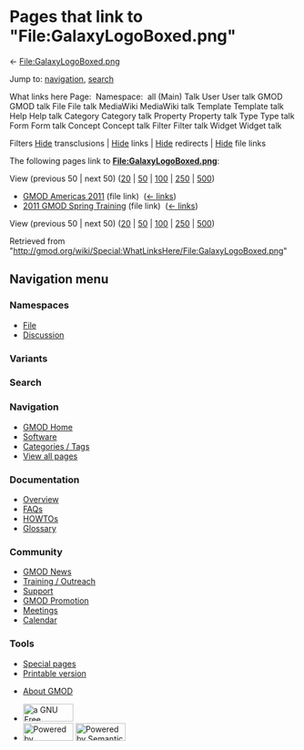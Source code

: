 <div id="mw-page-base" class="noprint">

</div>

<div id="mw-head-base" class="noprint">

</div>

<div id="content" class="mw-body" role="main">

<span id="top"></span>

<div id="mw-js-message" style="display:none;">

</div>



# <span dir="auto">Pages that link to "File:GalaxyLogoBoxed.png"</span>

<div id="bodyContent">

<div id="contentSub">

←
[File:GalaxyLogoBoxed.png](/wiki/File:GalaxyLogoBoxed.png "File:GalaxyLogoBoxed.png")

</div>

<div id="jump-to-nav" class="mw-jump">

Jump to: [navigation](#mw-navigation), [search](#p-search)

</div>

<div id="mw-content-text">

What links here Page:  Namespace:  all (Main) Talk User User talk GMOD
GMOD talk File File talk MediaWiki MediaWiki talk Template Template talk
Help Help talk Category Category talk Property Property talk Type Type
talk Form Form talk Concept Concept talk Filter Filter talk Widget
Widget talk

Filters
[Hide](/mediawiki/index.php?title=Special:WhatLinksHere/File:GalaxyLogoBoxed.png&hidetrans=1 "Special:WhatLinksHere/File:GalaxyLogoBoxed.png")
transclusions \|
[Hide](/mediawiki/index.php?title=Special:WhatLinksHere/File:GalaxyLogoBoxed.png&hidelinks=1 "Special:WhatLinksHere/File:GalaxyLogoBoxed.png")
links \|
[Hide](/mediawiki/index.php?title=Special:WhatLinksHere/File:GalaxyLogoBoxed.png&hideredirs=1 "Special:WhatLinksHere/File:GalaxyLogoBoxed.png")
redirects \|
[Hide](/mediawiki/index.php?title=Special:WhatLinksHere/File:GalaxyLogoBoxed.png&hideimages=1 "Special:WhatLinksHere/File:GalaxyLogoBoxed.png")
file links

The following pages link to
**[File:GalaxyLogoBoxed.png](/wiki/File:GalaxyLogoBoxed.png "File:GalaxyLogoBoxed.png")**:

View (previous 50 \| next 50)
([20](/mediawiki/index.php?title=Special:WhatLinksHere/File:GalaxyLogoBoxed.png&limit=20 "Special:WhatLinksHere/File:GalaxyLogoBoxed.png")
\|
[50](/mediawiki/index.php?title=Special:WhatLinksHere/File:GalaxyLogoBoxed.png&limit=50 "Special:WhatLinksHere/File:GalaxyLogoBoxed.png")
\|
[100](/mediawiki/index.php?title=Special:WhatLinksHere/File:GalaxyLogoBoxed.png&limit=100 "Special:WhatLinksHere/File:GalaxyLogoBoxed.png")
\|
[250](/mediawiki/index.php?title=Special:WhatLinksHere/File:GalaxyLogoBoxed.png&limit=250 "Special:WhatLinksHere/File:GalaxyLogoBoxed.png")
\|
[500](/mediawiki/index.php?title=Special:WhatLinksHere/File:GalaxyLogoBoxed.png&limit=500 "Special:WhatLinksHere/File:GalaxyLogoBoxed.png"))

- [GMOD Americas 2011](/wiki/GMOD_Americas_2011 "GMOD Americas 2011")
  (file link) ‎ <span class="mw-whatlinkshere-tools">([←
  links](/mediawiki/index.php?title=Special:WhatLinksHere&target=GMOD+Americas+2011 "Special:WhatLinksHere"))</span>
- [2011 GMOD Spring
  Training](/wiki/2011_GMOD_Spring_Training "2011 GMOD Spring Training")
  (file link) ‎ <span class="mw-whatlinkshere-tools">([←
  links](/mediawiki/index.php?title=Special:WhatLinksHere&target=2011+GMOD+Spring+Training "Special:WhatLinksHere"))</span>

View (previous 50 \| next 50)
([20](/mediawiki/index.php?title=Special:WhatLinksHere/File:GalaxyLogoBoxed.png&limit=20 "Special:WhatLinksHere/File:GalaxyLogoBoxed.png")
\|
[50](/mediawiki/index.php?title=Special:WhatLinksHere/File:GalaxyLogoBoxed.png&limit=50 "Special:WhatLinksHere/File:GalaxyLogoBoxed.png")
\|
[100](/mediawiki/index.php?title=Special:WhatLinksHere/File:GalaxyLogoBoxed.png&limit=100 "Special:WhatLinksHere/File:GalaxyLogoBoxed.png")
\|
[250](/mediawiki/index.php?title=Special:WhatLinksHere/File:GalaxyLogoBoxed.png&limit=250 "Special:WhatLinksHere/File:GalaxyLogoBoxed.png")
\|
[500](/mediawiki/index.php?title=Special:WhatLinksHere/File:GalaxyLogoBoxed.png&limit=500 "Special:WhatLinksHere/File:GalaxyLogoBoxed.png"))

</div>

<div class="printfooter">

Retrieved from
"<http://gmod.org/wiki/Special:WhatLinksHere/File:GalaxyLogoBoxed.png>"

</div>

<div id="catlinks" class="catlinks catlinks-allhidden">

</div>

<div class="visualClear">

</div>

</div>

</div>

<div id="mw-navigation">

## Navigation menu

<div id="mw-head">



<div id="left-navigation">

<div id="p-namespaces" class="vectorTabs" role="navigation"
aria-labelledby="p-namespaces-label">

### Namespaces

- <span id="ca-nstab-image"><a href="/wiki/File:GalaxyLogoBoxed.png" accesskey="c"
  title="View the file page [c]">File</a></span>
- <span id="ca-talk"><a
  href="/mediawiki/index.php?title=File_talk:GalaxyLogoBoxed.png&amp;action=edit&amp;redlink=1"
  accesskey="t"
  title="Discussion about the content page [t]">Discussion</a></span>

</div>

<div id="p-variants" class="vectorMenu emptyPortlet" role="navigation"
aria-labelledby="p-variants-label">

### 

### Variants[](#)

<div class="menu">

</div>

</div>

</div>

<div id="right-navigation">





</div>

<div id="p-search" role="search">

### Search

<div id="simpleSearch">

</div>

</div>

</div>

</div>

<div id="mw-panel">

<div id="p-logo" role="banner">

<a href="/wiki/Main_Page"
style="background-image: url(http://gmod.org/images/GMOD-cogs.png);"
title="Visit the main page"></a>

</div>

<div id="p-Navigation" class="portal" role="navigation"
aria-labelledby="p-Navigation-label">

### Navigation

<div class="body">

- <span id="n-GMOD-Home">[GMOD Home](/wiki/Main_Page)</span>
- <span id="n-Software">[Software](/wiki/GMOD_Components)</span>
- <span id="n-Categories-.2F-Tags">[Categories /
  Tags](/wiki/Categories)</span>
- <span id="n-View-all-pages">[View all
  pages](/wiki/Special:AllPages)</span>

</div>

</div>

<div id="p-Documentation" class="portal" role="navigation"
aria-labelledby="p-Documentation-label">

### Documentation

<div class="body">

- <span id="n-Overview">[Overview](/wiki/Overview)</span>
- <span id="n-FAQs">[FAQs](/wiki/Category:FAQ)</span>
- <span id="n-HOWTOs">[HOWTOs](/wiki/Category:HOWTO)</span>
- <span id="n-Glossary">[Glossary](/wiki/Glossary)</span>

</div>

</div>

<div id="p-Community" class="portal" role="navigation"
aria-labelledby="p-Community-label">

### Community

<div class="body">

- <span id="n-GMOD-News">[GMOD News](/wiki/GMOD_News)</span>
- <span id="n-Training-.2F-Outreach">[Training /
  Outreach](/wiki/Training_and_Outreach)</span>
- <span id="n-Support">[Support](/wiki/Support)</span>
- <span id="n-GMOD-Promotion">[GMOD
  Promotion](/wiki/GMOD_Promotion)</span>
- <span id="n-Meetings">[Meetings](/wiki/Meetings)</span>
- <span id="n-Calendar">[Calendar](/wiki/Calendar)</span>

</div>

</div>

<div id="p-tb" class="portal" role="navigation"
aria-labelledby="p-tb-label">

### Tools

<div class="body">

- <span id="t-specialpages"><a href="/wiki/Special:SpecialPages" accesskey="q"
  title="A list of all special pages [q]">Special pages</a></span>
- <span id="t-print"><a
  href="/mediawiki/index.php?title=Special:WhatLinksHere/File:GalaxyLogoBoxed.png&amp;printable=yes"
  rel="alternate" accesskey="p"
  title="Printable version of this page [p]">Printable version</a></span>

</div>

</div>

</div>

</div>

<div id="footer" role="contentinfo">

- <span id="footer-places-about">[About
  GMOD](/wiki/GMOD:About "GMOD:About")</span>

<!-- -->

- <span id="footer-copyrightico">[<img src="http://www.gnu.org/graphics/gfdl-logo-small.png" width="88"
  height="31" alt="a GNU Free Documentation License" />](http://www.gnu.org/licenses/fdl-1.3.html)</span>
- <span id="footer-poweredbyico">[<img src="/mediawiki/skins/common/images/poweredby_mediawiki_88x31.png"
  width="88" height="31" alt="Powered by MediaWiki" />](//www.mediawiki.org/)
  [<img
  src="/mediawiki/extensions/SemanticMediaWiki/includes/../resources/images/smw_button.png"
  width="88" height="31" alt="Powered by Semantic MediaWiki" />](https://www.semantic-mediawiki.org/wiki/Semantic_MediaWiki)</span>

<div style="clear:both">

</div>

</div>
